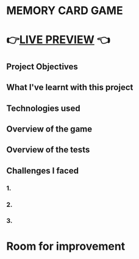 # MEMORY CARD GAME

# 👉[LIVE PREVIEW](https://vikms95.github.io/react-memory-card) 👈


## Project Objectives

## What I've learnt with this project

## Technologies used

## Overview of the game

## Overview of the tests

## Challenges I faced 
### 1.
### 2.
### 3.

# Room for improvement
